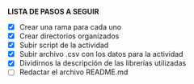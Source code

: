 **LISTA DE PASOS A SEGUIR**
- [X] Crear una rama para cada uno
- [X] Crear directorios organizados
- [X] Subir script de la actividad
- [X] Subir archivo .csv con los datos para la actividad
- [X] Dividirnos la descripción de las librerías utilizadas
- [ ] Redactar el archivo README.md
